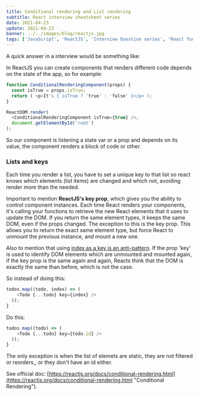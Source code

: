 ```yaml
---
title: Conditional rendering and List rendering
subtitle: React interview cheatsheet series
date: 2021-04-23
update: 2021-04-23
banner: ../../images/blog/reactjs.jpg
tags: ['JavaScript', 'ReactJS', 'Interview Question series', 'React fundamental topics']
---
```


A quick answer in a interview would be something like:

In ReactJS you can create components that renders different code depends on the state of the app, so for example:

```javascript
function ConditionalRenderingComponent(props) {
  const isTrue = props.isTrue;
  return ( <p>It's { isTrue ? 'true' : 'false' }</p> );
}

ReactDOM.render(
  <ConditionalRenderingComponent isTrue={true} />,
  document.getElementById('root')
);
```

So our component is listening a state var or a prop and depends on its value, the component renders a block of code or other.

### Lists and keys

Each time you render a list, you have to set a unique key to that list so react knows which elements (list items) are changed and which not, avoiding render more than the needed.

Important to mention **ReactJS's key prop**, which gives you the ability to control component instances.
Each time React renders your components, it's calling your functions to retrieve the new React elements that it uses to update the DOM. If you return the same element types, it keeps the same DOM, even if the props changed.
The exception to this is the key prop. This allows you to return the exact same element type, but force React to unmount the previous instance, and mount a new one.

Also to mention that using [index as a key is an anti-pattern](https://robinpokorny.medium.com/index-as-a-key-is-an-anti-pattern-e0349aece318). If the prop 'key' is used to identify DOM elements which are unmounted and mounted again, if the key prop is the same again and again, Reacts think that the DOM is exactly the same than before, which is not the case.

So instead of doing this:

```javascript
todos.map((todo, index) => (
    <Todo {...todo} key={index} />
  ));
}
```

Do this:
```javascript
todos.map((todo) => (
    <Todo {...todo} key={todo.id} />
  ));
}
```
The only exception is when the list of elemets are static, they are not filtered or reorders,, or they don't have an id either. 

See official doc: [https://reactjs.org/docs/conditional-rendering.html](https://reactjs.org/docs/conditional-rendering.html "Conditional Rendering").


